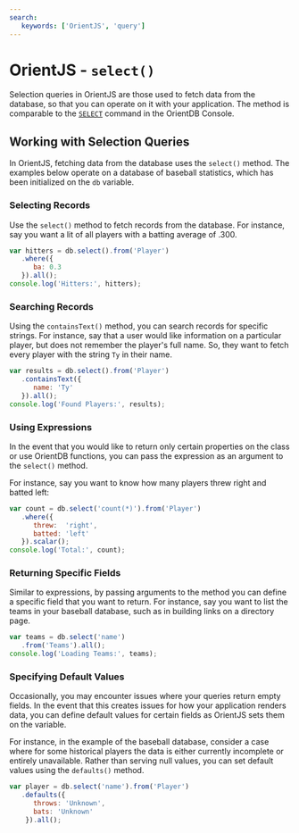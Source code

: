 ```yaml
---
search:
   keywords: ['OrientJS', 'query']
---
```



# OrientJS - `select()`

Selection queries in OrientJS are those used to fetch data from the database, so that you can operate on it with your application.  The method is comparable to the [`SELECT`](SQL-Query.md) command in the OrientDB Console.

## Working with Selection Queries

In OrientJS, fetching data from the database uses the `select()` method.  The examples below operate on a database of baseball statistics, which has been initialized on the `db` variable.


### Selecting Records

Use the `select()` method to fetch records from the database.  For instance, say you want a lit of all players with a batting average of .300.

```js
var hitters = db.select().from('Player')
   .where({
      ba: 0.3
   }).all();
console.log('Hitters:', hitters);
```

### Searching Records

Using the `containsText()` method, you can search records for specific strings.  For instance, say that a user would like information on a particular player, but does not remember the player's full name.  So, they want to fetch every player with the string `Ty` in their name.

```js
var results = db.select().from('Player')
   .containsText({
      name: 'Ty'
   }).all();
console.log('Found Players:', results);
```


### Using Expressions

In the event that you would like to return only certain properties on the class or use OrientDB functions, you can pass the expression as an argument to the `select()` method.

For instance, say you want to know how many players threw right and batted left:

```js
var count = db.select('count(*)').from('Player')
   .where({
      threw:  'right',
      batted: 'left'
   }).scalar();
console.log('Total:', count);
```

### Returning Specific Fields

Similar to expressions, by passing arguments to the method you can define a specific field that you want to return.  For instance, say you want to list the teams in your baseball database, such as in building links on a directory page.

```js
var teams = db.select('name')
   .from('Teams').all();
console.log('Loading Teams:', teams);
```

### Specifying Default Values

Occasionally, you may encounter issues where your queries return empty fields.  In the event that this creates issues for how your application renders data, you can define default values for certain fields as OrientJS sets them on the variable.

For instance, in the example of the baseball database, consider a case where for some historical players the data is either currently incomplete or entirely unavailable. Rather than serving null values, you can set default values using the `defaults()` method.

```js
var player = db.select('name').from('Player')
   .defaults({
      throws: 'Unknown',
      bats: 'Unknown'
    }).all();
```



